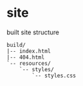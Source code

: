 # site

built site structure

```
build/
|-- index.html
|-- 404.html
`-- resources/
    `-- styles/
        `-- styles.css
```
